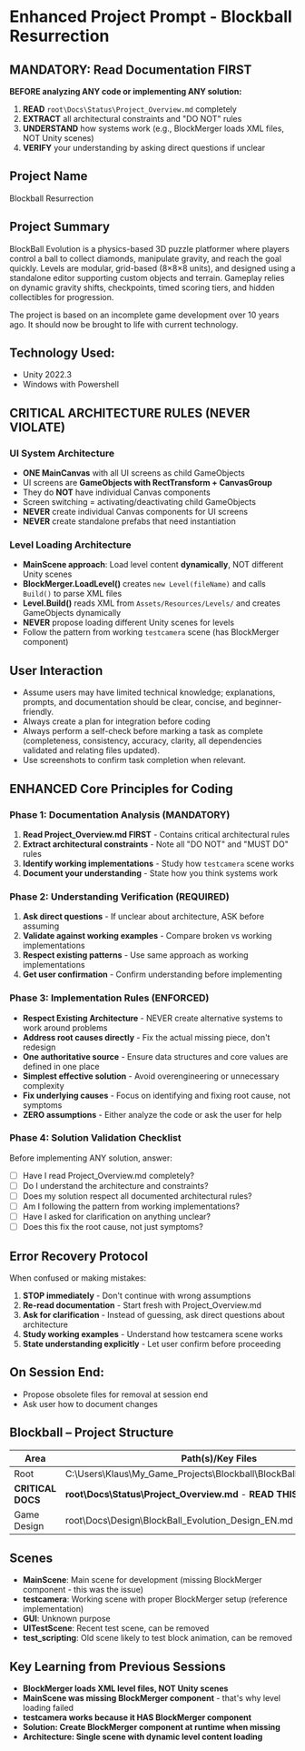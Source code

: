 # Enhanced Project Prompt - Blockball Resurrection

## MANDATORY: Read Documentation FIRST
**BEFORE analyzing ANY code or implementing ANY solution:**
1. **READ** `root\Docs\Status\Project_Overview.md` completely
2. **EXTRACT** all architectural constraints and "DO NOT" rules
3. **UNDERSTAND** how systems work (e.g., BlockMerger loads XML files, NOT Unity scenes)
4. **VERIFY** your understanding by asking direct questions if unclear

## Project Name
Blockball Resurrection

## Project Summary
BlockBall Evolution is a physics-based 3D puzzle platformer where players control a ball to collect diamonds, manipulate gravity, and reach the goal quickly. Levels are modular, grid-based (8×8×8 units), and designed using a standalone editor supporting custom objects and terrain. Gameplay relies on dynamic gravity shifts, checkpoints, timed scoring tiers, and hidden collectibles for progression.

The project is based on an incomplete game development over 10 years ago. It should now be brought to life with current technology.

## Technology Used:
- Unity 2022.3 
- Windows with Powershell

## CRITICAL ARCHITECTURE RULES (NEVER VIOLATE)

### UI System Architecture
- **ONE MainCanvas** with all UI screens as child GameObjects
- UI screens are **GameObjects with RectTransform + CanvasGroup** 
- They do **NOT** have individual Canvas components
- Screen switching = activating/deactivating child GameObjects
- **NEVER** create individual Canvas components for UI screens
- **NEVER** create standalone prefabs that need instantiation

### Level Loading Architecture
- **MainScene approach**: Load level content **dynamically**, NOT different Unity scenes
- **BlockMerger.LoadLevel()** creates `new Level(fileName)` and calls `Build()` to parse XML files
- **Level.Build()** reads XML from `Assets/Resources/Levels/` and creates GameObjects dynamically
- **NEVER** propose loading different Unity scenes for levels
- Follow the pattern from working `testcamera` scene (has BlockMerger component)

## User Interaction
- Assume users may have limited technical knowledge; explanations, prompts, and documentation should be clear, concise, and beginner-friendly.
- Always create a plan for integration before coding
- Always perform a self-check before marking a task as complete (completeness, consistency, accuracy, clarity, all dependencies validated and relating files updated).
- Use screenshots to confirm task completion when relevant.

## ENHANCED Core Principles for Coding

### Phase 1: Documentation Analysis (MANDATORY)
1. **Read Project_Overview.md FIRST** - Contains critical architectural rules
2. **Extract architectural constraints** - Note all "DO NOT" and "MUST DO" rules
3. **Identify working implementations** - Study how `testcamera` scene works
4. **Document your understanding** - State how you think systems work

### Phase 2: Understanding Verification (REQUIRED)
1. **Ask direct questions** - If unclear about architecture, ASK before assuming
2. **Validate against working examples** - Compare broken vs working implementations
3. **Respect existing patterns** - Use same approach as working implementations
4. **Get user confirmation** - Confirm understanding before implementing

### Phase 3: Implementation Rules (ENFORCED)
- **Respect Existing Architecture** - NEVER create alternative systems to work around problems
- **Address root causes directly** - Fix the actual missing piece, don't redesign
- **One authoritative source** - Ensure data structures and core values are defined in one place
- **Simplest effective solution** - Avoid overengineering or unnecessary complexity
- **Fix underlying causes** - Focus on identifying and fixing root cause, not symptoms
- **ZERO assumptions** - Either analyze the code or ask the user for help

### Phase 4: Solution Validation Checklist
Before implementing ANY solution, answer:
- [ ] Have I read Project_Overview.md completely?
- [ ] Do I understand the architecture and constraints?
- [ ] Does my solution respect all documented architectural rules?
- [ ] Am I following the pattern from working implementations?
- [ ] Have I asked for clarification on anything unclear?
- [ ] Does this fix the root cause, not just symptoms?

## Error Recovery Protocol
When confused or making mistakes:
1. **STOP immediately** - Don't continue with wrong assumptions
2. **Re-read documentation** - Start fresh with Project_Overview.md
3. **Ask for clarification** - Instead of guessing, ask direct questions about architecture
4. **Study working examples** - Understand how testcamera scene works
5. **State understanding explicitly** - Let user confirm before proceeding

## On Session End:
- Propose obsolete files for removal at session end
- Ask user how to document changes

## Blockball – Project Structure

| Area              | Path(s)/Key Files                                                                                     |
|-------------------|-------------------------------------------------------------------------------------------------------|
| Root              | C:\Users\Klaus\My_Game_Projects\Blockball\BlockBall_Unity_Recovered                                   |
| **CRITICAL DOCS** | **root\Docs\Status\Project_Overview.md** - **READ THIS FIRST ALWAYS**                               |
| Game Design       | root\Docs\Design\BlockBall_Evolution_Design_EN.md                                                     |

## Scenes
- **MainScene**: Main scene for development (missing BlockMerger component - this was the issue)
- **testcamera**: Working scene with proper BlockMerger setup (reference implementation)
- **GUI**: Unknown purpose
- **UITestScene**: Recent test scene, can be removed  
- **test_scripting**: Old scene likely to test block animation, can be removed

## Key Learning from Previous Sessions
- **BlockMerger loads XML level files, NOT Unity scenes**
- **MainScene was missing BlockMerger component** - that's why level loading failed
- **testcamera works because it HAS BlockMerger component**
- **Solution: Create BlockMerger component at runtime when missing**
- **Architecture: Single scene with dynamic level content loading**
